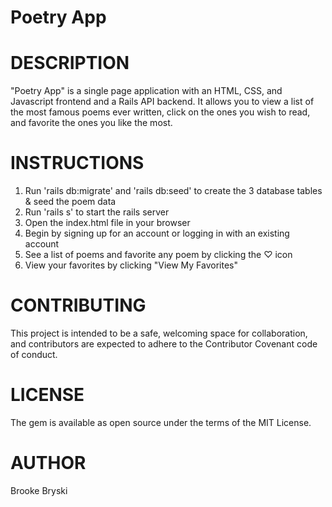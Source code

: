 # Poetry App

# DESCRIPTION

"Poetry App" is a single page application with an HTML, CSS, and Javascript frontend and a Rails API backend. It allows you to view a list of the most famous poems ever written, click on the ones you wish to read, and favorite the ones you like the most. 

# INSTRUCTIONS

1. Run 'rails db:migrate' and 'rails db:seed' to create the 3 database tables & seed the poem data
2. Run 'rails s' to start the rails server
3. Open the index.html file in your browser
4. Begin by signing up for an account or logging in with an existing account
5. See a list of poems and favorite any poem by clicking the ♡ icon
6. View your favorites by clicking "View My Favorites"

# CONTRIBUTING
This project is intended to be a safe, welcoming space for collaboration, and contributors are expected to adhere to the Contributor Covenant code of conduct.

# LICENSE
The gem is available as open source under the terms of the MIT License.

# AUTHOR
Brooke Bryski